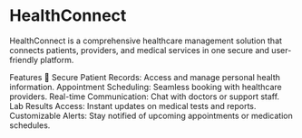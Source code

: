 # HealthConnect
HealthConnect is a comprehensive healthcare management solution that connects patients, providers, and medical services in one secure and user-friendly platform.

Features 🚀
Secure Patient Records: Access and manage personal health information.
Appointment Scheduling: Seamless booking with healthcare providers.
Real-time Communication: Chat with doctors or support staff.
Lab Results Access: Instant updates on medical tests and reports.
Customizable Alerts: Stay notified of upcoming appointments or medication schedules.
